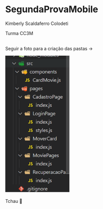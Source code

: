 # SegundaProvaMobile
<p>
  Kimberly Scaldaferro Colodeti<br />
</p>
<p>
  Turma CC3M<br /><br />
</p>
<p>
  Seguir a foto para a criação das pastas -><br />
</p>
<div>
<img src="https://github.com/KimberlyScaldaC/SegundaProvaMobile/blob/main/prova2.png" width="40%" />
</div>

<span>
<br />Tchau 👋 
</span>
